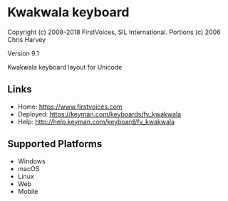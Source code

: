 Kwak̕wala keyboard
======================

Copyright (c) 2008-2018 FirstVoices, SIL International. Portions (c) 2006 Chris Harvey

Version 9.1

Kwak̕wala keyboard layout for Unicode

Links
-----

 * Home:     <https://www.firstvoices.com>
 * Deployed: <https://keyman.com/keyboards/fv_kwakwala>
 * Help:     <http://help.keyman.com/keyboard/fv_kwakwala>
 
Supported Platforms
-------------------

 * Windows
 * macOS
 * Linux
 * Web
 * Mobile
